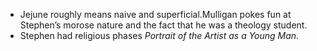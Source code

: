 - Jejune roughly means naive and superficial.Mulligan pokes fun at Stephen’s morose nature and the fact that he was a theology student.
- Stephen had religious phases _Portrait of the Artist as a Young Man_.